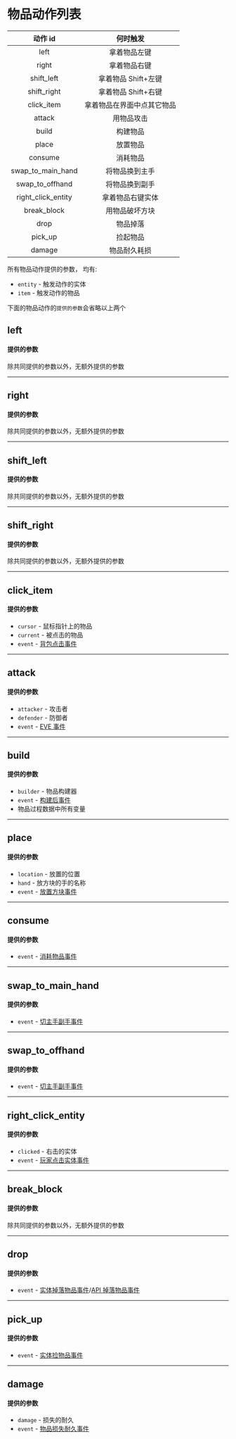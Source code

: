 # 物品动作列表

|      动作 id       |          何时触发          |
| :----------------: | :------------------------: |
|        left        |        拿着物品左键        |
|       right        |        拿着物品右键        |
|     shift_left     |    拿着物品 Shift+左键     |
|    shift_right     |    拿着物品 Shift+右键     |
|     click_item     | 拿着物品在界面中点其它物品 |
|       attack       |         用物品攻击         |
|       build        |          构建物品          |
|       place        |          放置物品          |
|      consume       |          消耗物品          |
| swap_to_main_hand  |       将物品换到主手       |
|  swap_to_offhand   |       将物品换到副手       |
| right_click_entity |      拿着物品右键实体      |
|    break_block     |       用物品破坏方块       |
|        drop        |          物品掉落          |
|      pick_up       |          捡起物品          |
|       damage       |        物品耐久耗损        |

所有物品动作提供的参数，
均有:

- `entity` - 触发动作的实体
- `item` - 触发动作的物品

下面的物品动作的`提供的参数`会省略以上两个

## left

#### 提供的参数

除共同提供的参数以外，无额外提供的参数

---

## right

#### 提供的参数

除共同提供的参数以外，无额外提供的参数

---

## shift_left

#### 提供的参数

除共同提供的参数以外，无额外提供的参数

---

## shift_right

#### 提供的参数

除共同提供的参数以外，无额外提供的参数

---

## click_item

#### 提供的参数

- `cursor` - 鼠标指针上的物品
- `current` - 被点击的物品
- `event` - [背包点击事件](https://bukkit.windit.net/javadoc/org/bukkit/event/inventory/InventoryClickEvent.html)

---

## attack

#### 提供的参数

- `attacker` - 攻击者
- `defender` - 防御者
- `event` - [EVE 事件](https://bukkit.windit.net/javadoc/org/bukkit/event/entity/EntityDamageByEntityEvent.html)

---

## build

#### 提供的参数

- `builder` - 物品构建器
- `event` - [构建后事件](https://doc.skillw.com/itemsystem/com/skillw/itemsystem/api/event/ItemBuildEvent.After.html)
- 物品过程数据中所有变量

---

## place

#### 提供的参数

- `location` - 放置的位置
- `hand` - 放方块的手的名称
- `event` - [放置方块事件](https://bukkit.windit.net/javadoc/org/bukkit/event/block/BlockPlaceEvent.html)

---

## consume

#### 提供的参数

- `event` - [消耗物品事件](https://bukkit.windit.net/javadoc/org/bukkit/event/player/PlayerItemConsumeEvent.html)

---

## swap_to_main_hand

#### 提供的参数

- `event` - [切主手副手事件](https://bukkit.windit.net/javadoc/org/bukkit/event/player/PlayerSwapHandItemsEvent.html)

---

## swap_to_offhand

#### 提供的参数

- `event` - [切主手副手事件](https://bukkit.windit.net/javadoc/org/bukkit/event/player/PlayerSwapHandItemsEvent.html)

---

## right_click_entity

#### 提供的参数

- `clicked` - 右击的实体
- `event` - [玩家点击实体事件](https://bukkit.windit.net/javadoc/org/bukkit/event/player/PlayerInteractAtEntityEvent.html)

---

## break_block

#### 提供的参数

除共同提供的参数以外，无额外提供的参数

---

## drop

#### 提供的参数

- `event` - [实体掉落物品事件](https://bukkit.windit.net/javadoc/org/bukkit/event/entity/EntityDropItemEvent.html)/[API 掉落物品事件](https://doc.skillw.com/itemsystem/com/skillw/itemsystem/api/event/ItemDropEvent.html)

---

## pick_up

#### 提供的参数

- `event` - [实体捡物品事件](https://bukkit.windit.net/javadoc/org/bukkit/event/entity/EntityPickupItemEvent.html)

---

## damage

#### 提供的参数

- `damage` - 损失的耐久
- `event` - [物品损失耐久事件](https://bukkit.windit.net/javadoc/org/bukkit/event/player/PlayerItemDamageEvent.html)
